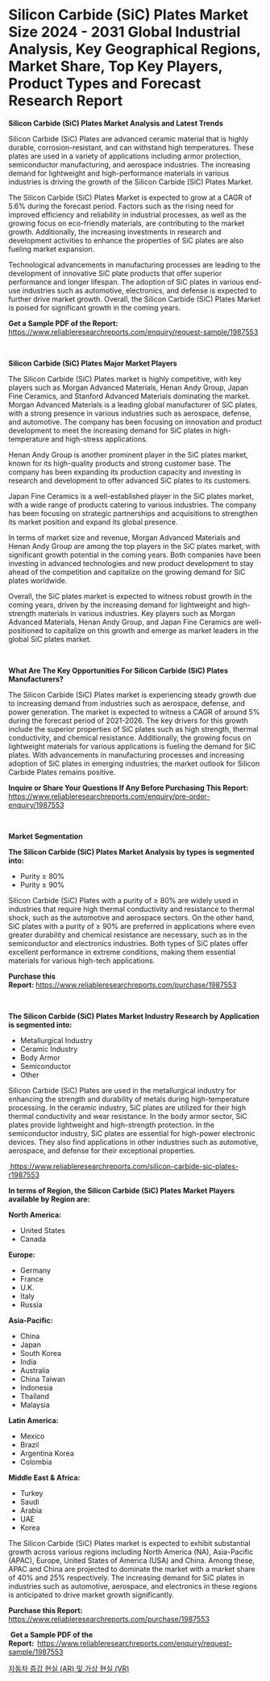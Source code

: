 <p><h1>Silicon Carbide (SiC) Plates Market Size 2024 - 2031 Global Industrial Analysis, Key Geographical Regions, Market Share, Top Key Players, Product Types and Forecast Research Report</h1></p><p><strong>Silicon Carbide (SiC) Plates Market Analysis and Latest Trends</strong></p>
<p><p>Silicon Carbide (SiC) Plates are advanced ceramic material that is highly durable, corrosion-resistant, and can withstand high temperatures. These plates are used in a variety of applications including armor protection, semiconductor manufacturing, and aerospace industries. The increasing demand for lightweight and high-performance materials in various industries is driving the growth of the Silicon Carbide (SiC) Plates Market.</p><p>The Silicon Carbide (SiC) Plates Market is expected to grow at a CAGR of 5.6% during the forecast period. Factors such as the rising need for improved efficiency and reliability in industrial processes, as well as the growing focus on eco-friendly materials, are contributing to the market growth. Additionally, the increasing investments in research and development activities to enhance the properties of SiC plates are also fueling market expansion.</p><p>Technological advancements in manufacturing processes are leading to the development of innovative SiC plate products that offer superior performance and longer lifespan. The adoption of SiC plates in various end-use industries such as automotive, electronics, and defense is expected to further drive market growth. Overall, the Silicon Carbide (SiC) Plates Market is poised for significant growth in the coming years.</p></p>
<p><strong>Get a Sample PDF of the Report:&nbsp;</strong> <a href="https://www.reliableresearchreports.com/enquiry/request-sample/1987553">https://www.reliableresearchreports.com/enquiry/request-sample/1987553</a></p>
<p>&nbsp;</p>
<p><strong>Silicon Carbide (SiC) Plates Major Market Players</strong></p>
<p><p>The Silicon Carbide (SiC) Plates market is highly competitive, with key players such as Morgan Advanced Materials, Henan Andy Group, Japan Fine Ceramics, and Stanford Advanced Materials dominating the market. Morgan Advanced Materials is a leading global manufacturer of SiC plates, with a strong presence in various industries such as aerospace, defense, and automotive. The company has been focusing on innovation and product development to meet the increasing demand for SiC plates in high-temperature and high-stress applications.</p><p>Henan Andy Group is another prominent player in the SiC plates market, known for its high-quality products and strong customer base. The company has been expanding its production capacity and investing in research and development to offer advanced SiC plates to its customers.</p><p>Japan Fine Ceramics is a well-established player in the SiC plates market, with a wide range of products catering to various industries. The company has been focusing on strategic partnerships and acquisitions to strengthen its market position and expand its global presence.</p><p>In terms of market size and revenue, Morgan Advanced Materials and Henan Andy Group are among the top players in the SiC plates market, with significant growth potential in the coming years. Both companies have been investing in advanced technologies and new product development to stay ahead of the competition and capitalize on the growing demand for SiC plates worldwide.</p><p>Overall, the SiC plates market is expected to witness robust growth in the coming years, driven by the increasing demand for lightweight and high-strength materials in various industries. Key players such as Morgan Advanced Materials, Henan Andy Group, and Japan Fine Ceramics are well-positioned to capitalize on this growth and emerge as market leaders in the global SiC plates market.</p></p>
<p>&nbsp;</p>
<p><strong>What Are The Key Opportunities For Silicon Carbide (SiC) Plates Manufacturers?</strong></p>
<p><p>The Silicon Carbide (SiC) Plates market is experiencing steady growth due to increasing demand from industries such as aerospace, defense, and power generation. The market is expected to witness a CAGR of around 5% during the forecast period of 2021-2026. The key drivers for this growth include the superior properties of SiC plates such as high strength, thermal conductivity, and chemical resistance. Additionally, the growing focus on lightweight materials for various applications is fueling the demand for SiC plates. With advancements in manufacturing processes and increasing adoption of SiC plates in emerging industries, the market outlook for Silicon Carbide Plates remains positive.</p></p>
<p><strong>Inquire or Share Your Questions If Any Before Purchasing This Report:</strong> <a href="https://www.reliableresearchreports.com/enquiry/pre-order-enquiry/1987553">https://www.reliableresearchreports.com/enquiry/pre-order-enquiry/1987553</a></p>
<p>&nbsp;</p>
<p><strong>Market Segmentation</strong></p>
<p><strong>The Silicon Carbide (SiC) Plates Market Analysis by types is segmented into:</strong></p>
<p><ul><li>Purity ≥ 80%</li><li>Purity ≥ 90%</li></ul></p>
<p><p>Silicon Carbide (SiC) Plates with a purity of ≥ 80% are widely used in industries that require high thermal conductivity and resistance to thermal shock, such as the automotive and aerospace sectors. On the other hand, SiC plates with a purity of ≥ 90% are preferred in applications where even greater durability and chemical resistance are necessary, such as in the semiconductor and electronics industries. Both types of SiC plates offer excellent performance in extreme conditions, making them essential materials for various high-tech applications.</p></p>
<p><strong>Purchase this Report:&nbsp;</strong><a href="https://www.reliableresearchreports.com/purchase/1987553">https://www.reliableresearchreports.com/purchase/1987553</a></p>
<p>&nbsp;</p>
<p><strong>The Silicon Carbide (SiC) Plates Market Industry Research by Application is segmented into:</strong></p>
<p><ul><li>Metallurgical Industry</li><li>Ceramic Industry</li><li>Body Armor</li><li>Semiconductor</li><li>Other</li></ul></p>
<p><p>Silicon Carbide (SiC) Plates are used in the metallurgical industry for enhancing the strength and durability of metals during high-temperature processing. In the ceramic industry, SiC plates are utilized for their high thermal conductivity and wear resistance. In the body armor sector, SiC plates provide lightweight and high-strength protection. In the semiconductor industry, SiC plates are essential for high-power electronic devices. They also find applications in other industries such as automotive, aerospace, and defense for their exceptional properties.</p></p>
<p><a href="https://www.reliableresearchreports.com/silicon-carbide-sic-plates-r1987553">&nbsp;https://www.reliableresearchreports.com/silicon-carbide-sic-plates-r1987553</a></p>
<p><strong>In terms of Region, the Silicon Carbide (SiC) Plates Market Players available by Region are:</strong></p>
<p>
    <p> <strong> North America: </strong>
        <ul>
            <li>United States</li>
            <li>Canada</li>
        </ul>
        </p> 
    <p> <strong> Europe: </strong>
        <ul>
            <li>Germany</li>
            <li>France</li>
            <li>U.K.</li>
            <li>Italy</li>
            <li>Russia</li>
        </ul>
        </p> 
    <p> <strong> Asia-Pacific: </strong>
        <ul>
            <li>China</li>
            <li>Japan</li>
            <li>South Korea</li>
            <li>India</li>
            <li>Australia</li>
            <li>China Taiwan</li>
            <li>Indonesia</li>
            <li>Thailand</li>
            <li>Malaysia</li>
        </ul>
        </p> 
    <p> <strong> Latin America: </strong>
        <ul>
            <li>Mexico</li>
            <li>Brazil</li>
            <li>Argentina Korea</li>
            <li>Colombia</li>
        </ul>
        </p> 
    <p> <strong> Middle East & Africa: </strong>
        <ul>
            <li>Turkey</li>
            <li>Saudi</li>
            <li>Arabia</li>
            <li>UAE</li>
            <li>Korea</li>
        </ul>
    </p>
    </p>
<p><p>The Silicon Carbide (SiC) Plates market is expected to exhibit substantial growth across various regions including North America (NA), Asia-Pacific (APAC), Europe, United States of America (USA) and China. Among these, APAC and China are projected to dominate the market with a market share of 40% and 25% respectively. The increasing demand for SiC plates in industries such as automotive, aerospace, and electronics in these regions is anticipated to drive market growth significantly.</p></p>
<p><strong>Purchase this Report: </strong><a href="https://www.reliableresearchreports.com/purchase/1987553">https://www.reliableresearchreports.com/purchase/1987553</a></p>
<p>&nbsp;<strong>Get a Sample PDF of the Report:&nbsp;&nbsp;</strong><a href="https://www.reliableresearchreports.com/enquiry/request-sample/1987553">https://www.reliableresearchreports.com/enquiry/request-sample/1987553</a></p>
<p><strong></strong></p>
<p><p><a href="https://medium.com/@moulafa/%EC%9E%90%EB%8F%99%EC%B0%A8-%EC%A6%9D%EA%B0%95%ED%98%84%EC%8B%A4-ar-%EB%B0%8F-%EA%B0%80%EC%83%81%ED%98%84%EC%8B%A4-vr-%EC%8B%9C%EC%9E%A5-%EC%A1%B0%EC%82%AC-%EB%B0%8F-%EC%82%B0%EC%97%85-%EC%A7%84%ED%99%94-%EB%B0%8F-2031%EB%85%84%EA%B9%8C%EC%A7%80%EC%9D%98-%EC%98%88%EC%B8%A1%EC%9D%84-%EB%B2%88%EC%97%AD%ED%95%A9%EB%8B%88%EB%8B%A4-ccd1bc1b0cc9">자동차 증강 현실 (AR) 및 가상 현실 (VR)</a></p></p>